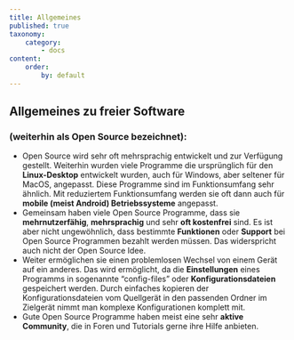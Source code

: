 ```yaml
---
title: Allgemeines
published: true
taxonomy:
    category:
        - docs
content:
    order:
        by: default
---
```


## Allgemeines zu freier Software
### (weiterhin als Open Source bezeichnet):
* Open Source wird sehr oft mehrsprachig entwickelt und zur Verfügung gestellt. Weiterhin wurden viele Programme die ursprünglich für den **Linux-Desktop** entwickelt wurden, auch für Windows, aber seltener für MacOS, angepasst. Diese Programme sind im Funktionsumfang sehr ähnlich. Mit reduziertem Funktionsumfang werden sie oft dann auch für **mobile (meist Android) Betriebssysteme** angepasst.
* Gemeinsam haben viele Open Source Programme, dass sie **mehrnutzerfähig**, **mehrsprachig** und sehr **oft kostenfrei** sind. Es ist aber nicht ungewöhnlich, dass bestimmte **Funktionen** oder **Support** bei Open Source Programmen bezahlt werden müssen. Das widerspricht auch nicht der Open Source Idee.
* Weiter ermöglichen sie einen problemlosen Wechsel von einem Gerät auf ein anderes. Das wird ermöglicht, da die **Einstellungen** eines Programms in sogenannte “config-files” oder **Konfigurationsdateien** gespeichert werden. Durch einfaches kopieren der Konfigurationsdateien vom Quellgerät in den passenden Ordner im Zielgerät nimmt man komplexe Konfigurationen komplett mit.
* Gute Open Source Programme haben meist eine sehr **aktive Community**, die in Foren und Tutorials gerne ihre Hilfe anbieten.
